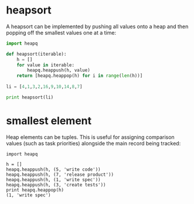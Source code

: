 # heapsort

A heapsort can be implemented by pushing all values onto a heap and then popping off the smallest values one at a time:

```python
import heapq

def heapsort(iterable):
    h = []
    for value in iterable:
        heapq.heappush(h, value)
    return [heapq.heappop(h) for i in range(len(h))]
    
li = [4,1,3,2,16,9,10,14,8,7]

print heapsort(li)
```

# smallest element

Heap elements can be tuples. This is useful for assigning comparison values (such as task priorities) alongside the main record being tracked:



```
import heapq

h = []
heapq.heappush(h, (5, 'write code'))
heapq.heappush(h, (7, 'release product'))
heapq.heappush(h, (1, 'write spec'))
heapq.heappush(h, (3, 'create tests'))
print heapq.heappop(h)
(1, 'write spec')
```
